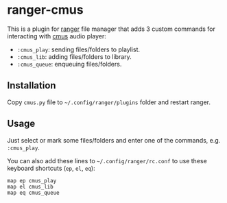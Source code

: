 # ranger-cmus

This is a plugin for [ranger](https://ranger.github.io) file manager that adds 3 custom commands for interacting with [cmus](https://cmus.github.io) audio player:

* `:cmus_play`: sending files/folders to playlist.
* `:cmus_lib`: adding files/folders to library.
* `:cmus_queue`: enqueuing files/folders.

## Installation

Copy `cmus.py` file to `~/.config/ranger/plugins` folder and restart ranger.

## Usage

Just select or mark some files/folders and enter one of the commands, e.g. `:cmus_play`.

You can also add these lines to `~/.config/ranger/rc.conf` to use these keyboard shortcuts (`ep`, `el`, `eq`):

```
map ep cmus_play
map el cmus_lib
map eq cmus_queue
```
